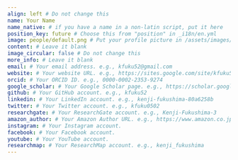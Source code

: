 ```yaml
---
align: left # Do not change this
name: Your Name
name_native: # if you have a name in a non-latin script, put it here
position_key: future # Choose this from "position" in _i18n/en.yml
image: people/default.png # Put your profile picture in /assets/images/people/
content: # Leave it blank
image_circular: false # Do not change this
more_info: # Leave it blank
email: # Your email address. e.g., kfuku52@gmail.com
website: # Your website URL. e.g., https://sites.google.com/site/kfuku52/
orcid: # Your ORCID ID. e.g., 0000-0002-2353-9274
google_scholar: # Your Google Scholar page. e.g., https://scholar.google.co.jp/citations?sortby=pubdate&hl=en&user=YrrVuIEAAAAJ
github: # Your GitHub account. e.g., kfuku52
linkedin: # Your LinkedIn account. e.g., kenji-fukushima-80a6258b
twitter: # Your Twitter account. e.g., kfuku0502
researchgate: # Your ResearchGate account. e.g., Kenji-Fukushima-3
amazon_author: # Your Amazon Author URL. e.g., https://www.amazon.co.jp/stores/%E7%A6%8F%E5%B3%B6-%E5%81%A5%E5%85%90/author/B09S6DYLF1
instagram: # Your Instagram account.
facebook: # Your Facebook account. 
youtube: # Your YouTube account.
researchmap: # Your ResearchMap account. e.g., kenji_fukushima
---
```

